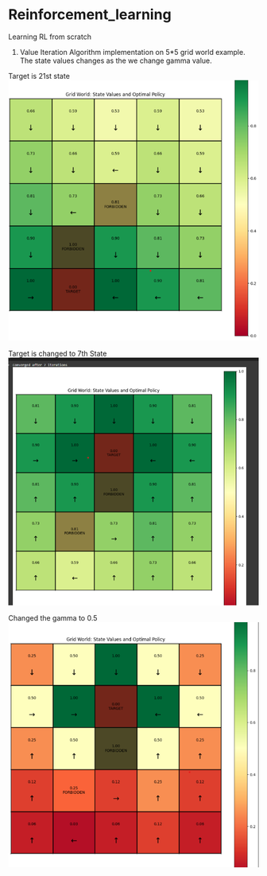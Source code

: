 # Reinforcement_learning
Learning RL from scratch

1) Value Iteration Algorithm implementation on 5*5 grid world example.
The state values changes as the we change gamma value.

Target is 21st state
![alt text](Images/G1.png)

Target is changed to 7th State
![alt text](Images/Multiple_forbidden.png)

Changed the gamma to 0.5
![alt text](Images/Gamma_05.png)


